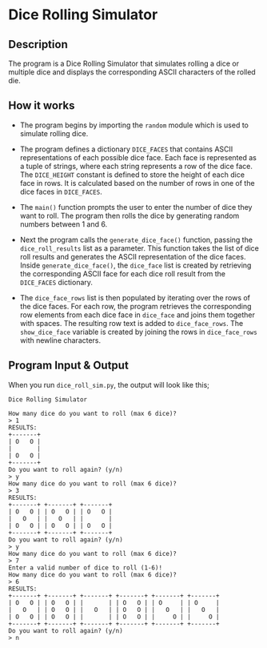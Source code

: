 # Dice Rolling Simulator

## Description

The program is a Dice Rolling Simulator that simulates rolling a dice or multiple dice and displays the corresponding ASCII characters of the rolled die.

## How it works

- The program begins by importing the `random` module which is used to simulate rolling dice.

- The program defines a dictionary `DICE_FACES` that contains ASCII representations of each possible dice face. Each face is represented as a tuple of strings, where each string represents a row of the dice face. The `DICE_HEIGHT` constant is defined to store the height of each dice face in rows. It is calculated based on the number of rows in one of the dice faces in `DICE_FACES`.

- The `main()` function prompts the user to enter the number of dice they want to roll. The program then rolls the dice by generating random numbers between 1 and 6.

- Next the program calls the `generate_dice_face()` function, passing the `dice_roll_results` list as a parameter. This function takes the list of dice roll results and generates the ASCII representation of the dice faces. Inside `generate_dice_face()`, the `dice_face` list is created by retrieving the corresponding ASCII face for each dice roll result from the `DICE_FACES` dictionary.

- The `dice_face_rows` list is then populated by iterating over the rows of the dice faces. For each row, the program retrieves the corresponding row elements from each dice face in `dice_face` and joins them together with spaces. The resulting row text is added to `dice_face_rows`. The `show_dice_face` variable is created by joining the rows in `dice_face_rows` with newline characters.

## Program Input & Output

When you run `dice_roll_sim.py`, the output will look like this;

```
Dice Rolling Simulator

How many dice do you want to roll (max 6 dice)?
> 1
RESULTS:
+-------+
| O   O |
|       |
| O   O |
+-------+
Do you want to roll again? (y/n)
> y
How many dice do you want to roll (max 6 dice)?
> 3
RESULTS:
+-------+ +-------+ +-------+
| O   O | | O   O | | O   O |
|   O   | |   O   | |       |
| O   O | | O   O | | O   O |
+-------+ +-------+ +-------+
Do you want to roll again? (y/n)
> y
How many dice do you want to roll (max 6 dice)?
> 7 
Enter a valid number of dice to roll (1-6)!
How many dice do you want to roll (max 6 dice)?
> 6
RESULTS:
+-------+ +-------+ +-------+ +-------+ +-------+ +-------+
| O   O | | O   O | |       | | O   O | | O     | | O     |
|   O   | | O   O | |   O   | | O   O | |   O   | |   O   |
| O   O | | O   O | |       | | O   O | |     O | |     O |
+-------+ +-------+ +-------+ +-------+ +-------+ +-------+
Do you want to roll again? (y/n)
> n
```